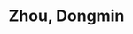 ---
layout: profile
title: Zhou, Dongmin
name: Zhou, Dongmin
role: Project Manager
image: /assets/img/team/headimage.png
email: v-zdm@zgci.ac.cn
education: 
  - degree: Project Manager
    institution: Zhongguancun Academy
    period: 2025.3 - present
  - degree: M.Sc. in Dependable Software Systems
    institution: University of Lorraine & University of St. Andrews
    period: 2017-2019

research_areas:
  - Machine Learning
  - Cognitive Psychology

biography: |
  Zhou Dongmin is a the project manager in this team.

contact:
  email: v-zdm@zgci.ac.cn
  github: https://github.com/Dongmin-ZH
--- 